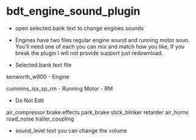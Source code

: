 # bdt_engine_sound_plugin
- open selected.bank text to change engines sounds
- Engines have two files regular engine sound and running motor soun. You'll need one of each you can mix and match how you like, If you break the plugin I will not provide support just redownload. 


- Selected.bank text file

kenworth_w900 - Engine

cummins_isx_sp_rm - Running Motor - RM

- Do Not Edit 

air_compressor
brake.effects
park_brake
stick_blinker
retarder
air_horns
road_noise
trailer_coupling

- sound_level text you can change the volume
